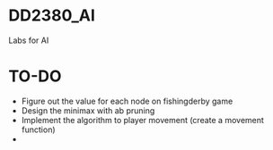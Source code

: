 # DD2380_AI
Labs for AI

# TO-DO
- Figure out the value for each node on fishingderby game
- Design the minimax with ab pruning
- Implement the algorithm to player movement (create a movement function)
- 
